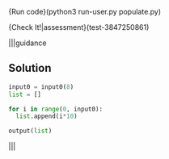 {Run code}(python3 run-user.py populate.py)

{Check It!|assessment}(test-3847250861)

|||guidance
## Solution
```python
input0 = input0(8)
list = []

for i in range(0, input0):
  list.append(i*10)

output(list)
```
|||